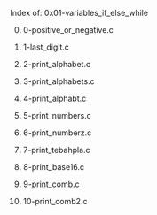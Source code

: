 Index of: 0x01-variables_if_else_while

0.  0-positive_or_negative.c

1.  1-last_digit.c

2.  2-print_alphabet.c

3.  3-print_alphabets.c

4.  4-print_alphabt.c

5.  5-print_numbers.c

6.  6-print_numberz.c

7.  7-print_tebahpla.c

8.  8-print_base16.c

9.  9-print_comb.c

10.  10-print_comb2.c